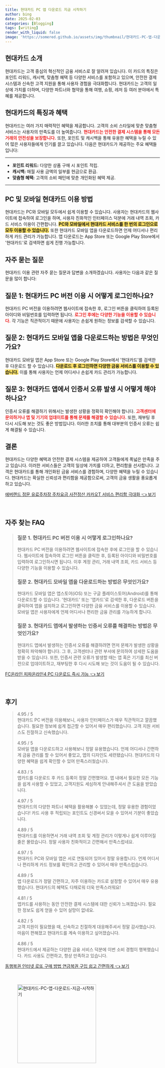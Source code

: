 ```yaml
---
title: 현대카드 PC 앱 다운로드 지금 시작하기
author: bing
date: 2025-02-03
categories: [Blogging]
tags: [writing]
render_with_liquid: false
image: 'https://somered.github.io/assets/img/thumbnail/현대카드-PC-앱-다운로드-지금-시작하기.webp'
---
```



<h2 id='현대카드_소개'>현대카드 소개</h2>

<p>현대카드는 고객 중심의 혁신적인 금융 서비스로 잘 알려져 있습니다. 이 카드의 특징은 포인트 리워드, 캐시백, 맞춤형 혜택 등 다양한 서비스를 포함하고 있으며, 안전한 결제 시스템과 신속한 고객 지원을 통해 사용자 경험을 극대화합니다. 현대카드는 고객의 일상에 가치를 더하며, 다양한 파트너와 협약을 통해 여행, 쇼핑, 레저 등 여러 분야에서 특혜를 제공합니다.</p>

<h2 id='현대카드_특징과_혜택'>현대카드의 특징과 혜택</h2>

<p>현대카드는 여러 가지 매력적인 혜택을 제공합니다. 고객의 소비 스타일에 맞춘 맞춤형 서비스는 사용자의 만족도를 더 높여줍니다. <b><span style="color: #ee2323;">현대카드는 안전한 결제 시스템을 통해 모든 거래의 안전성을 보장합니다.</span></b> 또한, 포인트 및 캐시백을 통해 유용한 혜택을 누릴 수 있어 많은 사용자들에게 인기를 끌고 있습니다. 다음은 현대카드가 제공하는 주요 혜택들입니다:</p>

<hr />

<ul>
    <li><b>포인트 리워드:</b> 다양한 상품 구매 시 포인트 적립.</li>
    <li><b>캐시백:</b> 매월 사용 금액의 일부를 현금으로 환급.</li>
    <li><b>맞춤형 혜택:</b> 고객의 소비 패턴에 맞춘 개인화된 혜택 제공.</li>
</ul>

<hr />

<h2 id='현대카드_이용방법'>PC 및 모바일 현대카드 이용 방법</h2>

<p>현대카드는 PC와 모바일 모두에서 쉽게 이용할 수 있습니다. 사용자는 현대카드의 웹사이트에 접속하여 로그인을 하며, 사용자 친화적인 인터페이스 덕분에 거래 내역 조회, 카드 서비스 이용이 간편합니다. <b><span style="background-color: #ffe066;">PC와 모바일에서 현대카드 서비스를 한 번의 로그인으로 모두 이용할 수 있습니다.</span></b> 또한 현대카드 모바일 앱을 다운로드하면 언제 어디서나 편리하게 카드 관리가 가능합니다. 앱 다운로드는 App Store 또는 Google Play Store에서 '현대카드'로 검색하면 쉽게 진행 가능합니다.</p>

<h2 id='자주_묻는_질문'>자주 묻는 질문</h2>

<p>현대카드 이용 관련 자주 묻는 질문과 답변을 소개하겠습니다. 사용자는 다음과 같은 질문을 많이 합니다:</p>

<h2 id='로그인_방법'>질문 1: 현대카드 PC 버전 이용 시 어떻게 로그인하나요?</h2>

<p>현대카드 PC 버전을 이용하려면 웹사이트에 접속한 후, 로그인 버튼을 클릭하여 등록된 아이디와 비밀번호를 입력하면 됩니다. <b><span style="color: #ee2323;">로그인 후에는 다양한 기능을 이용할 수 있습니다.</span></b> 각 기능은 직관적이기 때문에 사용자는 손쉽게 원하는 정보를 검색할 수 있습니다.</p>

<h2 id='모바일_앱_다운로드_방법'>질문 2: 현대카드 모바일 앱을 다운로드하는 방법은 무엇인가요?</h2>

<p>현대카드 모바일 앱은 App Store 또는 Google Play Store에서 '현대카드'를 검색한 후 다운로드 할 수 있습니다. <b><span style="background-color: #ffe066;">다운로드 후 로그인하면 다양한 금융 서비스를 이용할 수 있습니다.</span></b> 이를 통해 사용자는 언제 어디서나 손쉽게 카드 관리가 가능합니다.</p>

<h2 id='인증서_오류_해결_방법'>질문 3: 현대카드 앱에서 인증서 오류 발생 시 어떻게 해야 하나요?</h2>

<p>인증서 오류를 해결하기 위해서는 발생한 상황을 정확히 확인해야 합니다. <b><span style="color: #ee2323;">고객센터에 문의하거나 앱 및 기기의 업데이트를 통해 문제를 해결할 수 있습니다.</span></b> 또한, 재부팅 후 다시 시도해 보는 것도 좋은 방법입니다. 이러한 조치를 통해 대부분의 인증서 오류는 쉽게 해결될 수 있습니다.</p>

<h2 id='결론'>결론</h2>

<p>현대카드는 다양한 혜택과 안전한 결제 시스템을 제공하여 고객들에게 폭넓은 만족을 주고 있습니다. 이러한 서비스들은 고객의 일상에 가치를 더하고, 편리함을 선사합니다. 고객은 현대카드를 통해 개인화된 금융 서비스를 경험하며, 다양한 혜택을 누릴 수 있습니다. 현대카드는 확실한 신뢰성과 편리함을 제공함으로써, 고객의 금융 생활을 풍요롭게 하고 있습니다.</p>


<p><a class="click-button" title="에버랜드 정문 유료주차장 주차요금 사전정산 카카오T 서비스 편리함 극대화" href="https://somered.github.io/posts/%EC%97%90%EB%B2%84%EB%9E%9C%EB%93%9C-%EC%A0%95%EB%AC%B8-%EC%9C%A0%EB%A3%8C%EC%A3%BC%EC%B0%A8%EC%9E%A5-%EC%A3%BC%EC%B0%A8%EC%9A%94%EA%B8%88-%EC%82%AC%EC%A0%84%EC%A0%95%EC%82%B0-%EC%B9%B4%EC%B9%B4%EC%98%A4T-%EC%84%9C%EB%B9%84%EC%8A%A4-%ED%8E%B8%EB%A6%AC%ED%95%A8-%EA%B7%B9%EB%8C%80%ED%99%94/" rel="dofollow">에버랜드 정문 유료주차장 주차요금 사전정산 카카오T 서비스 편리함 극대화 👈 보기</a></p><br>
<h2 id='자주_찾는_FAQ'>자주 찾는 FAQ</h2>
<div itemscope="" itemtype="https://schema.org/FAQPage"> 
<blockquote> 
<div itemscope="" itemprop="mainEntity" itemtype="https://schema.org/Question"> 
<h3 itemprop="name">질문 1. 현대카드 PC 버전 이용 시 어떻게 로그인하나요?</h3> 
<div itemscope="" itemprop="acceptedAnswer" itemtype="https://schema.org/Answer"> 
<span itemprop="text"> 
<p>현대카드 PC 버전을 이용하려면 웹사이트에 접속한 후에 로그인을 할 수 있습니다. 웹사이트에 접속하여 로그인 버튼을 클릭한 후, 등록된 아이디와 비밀번호를 입력하여 로그인하시면 됩니다. 이후 계정 관리, 거래 내역 조회, 카드 서비스 등 다양한 기능을 이용할 수 있습니다.</p> 
</span> 
</div> 
</div> 

<div itemscope="" itemprop="mainEntity" itemtype="https://schema.org/Question"> 
<h3 itemprop="name">질문 2. 현대카드 모바일 앱을 다운로드하는 방법은 무엇인가요?</h3> 
<div itemscope="" itemprop="acceptedAnswer" itemtype="https://schema.org/Answer"> 
<span itemprop="text"> 
<p>현대카드 모바일 앱은 앱스토어(iOS) 또는 구글 플레이스토어(Android)를 통해 다운로드할 수 있습니다. '현대카드' 또는 '앱카드'로 검색한 후, 다운로드 버튼을 클릭하여 앱을 설치하고 로그인하면 다양한 금융 서비스를 이용할 수 있습니다. 모바일 앱은 사용자에게 언제 어디서나 편리한 금융 관리를 가능하게 합니다.</p> 
</span> 
</div> 
</div> 

<div itemscope="" itemprop="mainEntity" itemtype="https://schema.org/Question"> 
<h3 itemprop="name">질문 3. 현대카드 앱에서 발생하는 인증서 오류를 해결하는 방법은 무엇인가요?</h3> 
<div itemscope="" itemprop="acceptedAnswer" itemtype="https://schema.org/Answer"> 
<span itemprop="text"> 
<p>현대카드 앱에서 발생하는 인증서 오류를 해결하려면 먼저 문제가 발생한 상황을 정확히 파악해야 합니다. 그 후, 고객센터나 관련 부서에 문의하여 상세한 도움을 받을 수 있습니다. 또한, 인증서 관련 오류가 발생할 때는 앱 혹은 기기를 최신 버전으로 업데이트하고, 재부팅한 후 다시 시도해 보는 것이 도움이 될 수 있습니다.</p> 
</span> 
</div> 
</div> 

</blockquote> 
</div>
<p><a class="click-button" title="FC온라인 피파온라인4 PC 다운로드 즉시 가능" href="https://somered.github.io/posts/FC%EC%98%A8%EB%9D%BC%EC%9D%B8-%ED%94%BC%ED%8C%8C%EC%98%A8%EB%9D%BC%EC%9D%B84-PC-%EB%8B%A4%EC%9A%B4%EB%A1%9C%EB%93%9C-%EC%A6%89%EC%8B%9C-%EA%B0%80%EB%8A%A5/" rel="dofollow">FC온라인 피파온라인4 PC 다운로드 즉시 가능 👈 보기</a></p><br>
<h2 id='후기'>후기</h2>
<div itemscope itemtype="https://schema.org/Product">
  <blockquote>
  <div itemprop="review" itemscope itemtype="https://schema.org/Review">
      <div itemprop="reviewRating" itemscope itemtype="https://schema.org/Rating"> <span itemprop="ratingValue">4.95</span> / <span itemprop="bestRating">5</span> </div>
      <span itemprop="reviewBody">현대카드 PC 버전을 이용해보니, 사용자 인터페이스가 매우 직관적이고 깔끔했습니다. 필요한 정보에 쉽게 접근할 수 있어서 매우 편리했습니다. 고객 지원 서비스도 친절하고 신속했습니다.</span>
  </div>
  <br>
  <div itemprop="review" itemscope itemtype="https://schema.org/Review">
      <div itemprop="reviewRating" itemscope itemtype="https://schema.org/Rating"> <span itemprop="ratingValue">4.95</span> / <span itemprop="bestRating">5</span> </div>
      <span itemprop="reviewBody">모바일 앱을 다운로드하고 사용해보니 정말 유용했습니다. 언제 어디서나 간편하게 금융 관리를 할 수 있어서 좋았고, 앱의 디자인도 세련됐습니다. 현대카드의 다양한 혜택을 쉽게 확인할 수 있어 만족스러웠습니다.</span>
  </div>
  <br>
  <div itemprop="review" itemscope itemtype="https://schema.org/Review">
      <div itemprop="reviewRating" itemscope itemtype="https://schema.org/Rating"> <span itemprop="ratingValue">4.83</span> / <span itemprop="bestRating">5</span> </div>
      <span itemprop="reviewBody">앱카드를 다운로드 후 카드 등록이 정말 간편했어요. 앱 내에서 필요한 모든 기능을 쉽게 사용할 수 있었고, 고객지원도 세심하게 안내해주셔서 큰 도움을 받았습니다.</span>
  </div>
  <br>
  <div itemprop="review" itemscope itemtype="https://schema.org/Review">
      <div itemprop="reviewRating" itemscope itemtype="https://schema.org/Rating"> <span itemprop="ratingValue">4.97</span> / <span itemprop="bestRating">5</span> </div>
      <span itemprop="reviewBody">현대카드의 다양한 파트너 혜택을 활용해볼 수 있었는데, 정말 유용한 경험이었습니다! 카드 사용 후 적립되는 포인트도 신경써서 모을 수 있어서 기분이 좋았습니다.</span>
  </div>
  <br>
  <div itemprop="review" itemscope itemtype="https://schema.org/Review">
      <div itemprop="reviewRating" itemscope itemtype="https://schema.org/Rating"> <span itemprop="ratingValue">4.89</span> / <span itemprop="bestRating">5</span> </div>
      <span itemprop="reviewBody">현대카드를 이용하면서 거래 내역 조회 및 계정 관리가 이렇게나 쉽게 이루어질 줄은 몰랐습니다. 정말 사용자 친화적이고 간편해서 만족스럽네요.</span>
  </div>
  <br>
  <div itemprop="review" itemscope itemtype="https://schema.org/Review">
      <div itemprop="reviewRating" itemscope itemtype="https://schema.org/Rating"> <span itemprop="ratingValue">4.97</span> / <span itemprop="bestRating">5</span> </div>
      <span itemprop="reviewBody">현대카드 PC와 모바일 앱은 서로 연동되어 있어서 정말 유용합니다. 언제 어디서나 편리하게 카드 정보를 확인하고 관리할 수 있어서 매우 만족스럽습니다.</span>
  </div>
  <br>
  <div itemprop="review" itemscope itemtype="https://schema.org/Review">
      <div itemprop="reviewRating" itemscope itemtype="https://schema.org/Rating"> <span itemprop="ratingValue">4.89</span> / <span itemprop="bestRating">5</span> </div>
      <span itemprop="reviewBody">앱 다운로드가 정말 간편하고, 자주 이용하는 카드로 설정할 수 있어서 매우 유용했습니다. 현대카드의 혜택도 다채로워 더욱 만족스러워요!</span>
  </div>
  <br>
  <div itemprop="review" itemscope itemtype="https://schema.org/Review">
      <div itemprop="reviewRating" itemscope itemtype="https://schema.org/Rating"> <span itemprop="ratingValue">4.81</span> / <span itemprop="bestRating">5</span> </div>
      <span itemprop="reviewBody">앱카드를 사용하는 동안 안전한 결제 시스템에 대한 신뢰가 느껴졌습니다. 필요한 정보도 쉽게 얻을 수 있어 실망이 없네요.</span>
  </div>
  <br>
  <div itemprop="review" itemscope itemtype="https://schema.org/Review">
      <div itemprop="reviewRating" itemscope itemtype="https://schema.org/Rating"> <span itemprop="ratingValue">4.82</span> / <span itemprop="bestRating">5</span> </div>
      <span itemprop="reviewBody">고객 지원이 필요했을 때, 신속하고 친절하게 대응해주셔서 정말 감사했습니다. 마음이 편해졌고 현대카드를 계속 이용하고 싶어졌습니다.</span>
  </div>
  <br>
  <div itemprop="review" itemscope itemtype="https://schema.org/Review">
      <div itemprop="reviewRating" itemscope itemtype="https://schema.org/Rating"> <span itemprop="ratingValue">4.86</span> / <span itemprop="bestRating">5</span> </div>
      <span itemprop="reviewBody">현대카드에서 제공하는 다양한 금융 서비스 덕분에 이번 소비 경험이 행복했습니다. 카드 사용도 간편하고, 항상 만족하고 있습니다.</span>
  </div>
  </blockquote>
</div>
<p><a class="click-button" title="동행복권 인터넷 로또 구매 방법 연금복권 구입 쉽고 간편하게" href="https://somered.github.io/posts/%EB%8F%99%ED%96%89%EB%B3%B5%EA%B6%8C-%EC%9D%B8%ED%84%B0%EB%84%B7-%EB%A1%9C%EB%98%90-%EA%B5%AC%EB%A7%A4-%EB%B0%A9%EB%B2%95-%EC%97%B0%EA%B8%88%EB%B3%B5%EA%B6%8C-%EA%B5%AC%EC%9E%85-%EC%89%BD%EA%B3%A0-%EA%B0%84%ED%8E%B8%ED%95%98%EA%B2%8C/" rel="dofollow">동행복권 인터넷 로또 구매 방법 연금복권 구입 쉽고 간편하게 👈 보기</a></p><br>
<figure class="image"><img src="https://somered.github.io/assets/img/thumbnail/현대카드-PC-앱-다운로드-지금-시작하기.webp" alt="현대카드-PC-앱-다운로드-지금-시작하기" width="256" height="256"></figure>